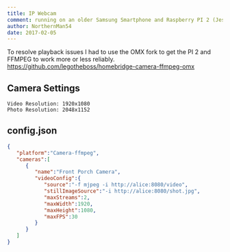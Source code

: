 ```yaml
---
title: IP Webcam
comment: running on an older Samsung Smartphone and Raspberry PI 2 (Jessie)
author: NorthernMan54
date: 2017-02-05
---
```

To resolve playback issues I had to use the OMX fork to get the PI 2 and FFMPEG to work more or less reliably.
<https://github.com/legotheboss/homebridge-camera-ffmpeg-omx>

## Camera Settings

    Video Resolution: 1920x1080
    Photo Resolution: 2048x1152

## config.json

```json
{
   "platform":"Camera-ffmpeg",
   "cameras":[
      {
         "name":"Front Porch Camera",
         "videoConfig":{
            "source":"-f mjpeg -i http://alice:8080/video",
            "stillImageSource":"-i http://alice:8080/shot.jpg",
            "maxStreams":2,
            "maxWidth":1920,
            "maxHeight":1080,
            "maxFPS":30
         }
      }
   ]
}
```
